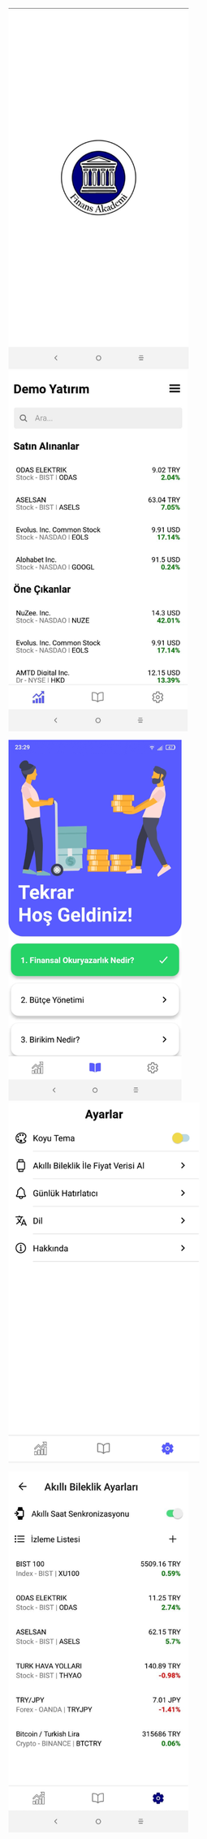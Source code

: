 <p float="left">
  <img src="https://github.com/FurkanOzgel/finans-akademi/blob/main/Screenshots/image-001.jpg?raw=true" height="711"/>
  <img src="https://github.com/FurkanOzgel/finans-akademi/blob/main/Screenshots/image-002.jpg?raw=true" height="711"/> 
</p>
<p float="left">
  <img src="https://github.com/FurkanOzgel/finans-akademi/blob/main/Screenshots/image-003.jpg?raw=true" height="711"/>
  <img src="https://github.com/FurkanOzgel/finans-akademi/blob/main/Screenshots/image-004.jpg?raw=true" height="711"/> 
</p>
<p float="left">
  <img src="https://github.com/FurkanOzgel/finans-akademi/blob/main/Screenshots/image-005.jpg?raw=true" height="711"/>
</p>
